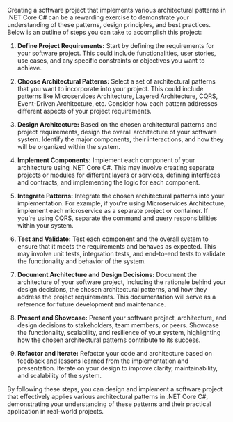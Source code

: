 Creating a software project that implements various architectural patterns in .NET Core C# can be a rewarding exercise to demonstrate your understanding of these patterns, design principles, and best practices. Below is an outline of steps you can take to accomplish this project:

1. **Define Project Requirements:** Start by defining the requirements for your software project. This could include functionalities, user stories, use cases, and any specific constraints or objectives you want to achieve.

2. **Choose Architectural Patterns:** Select a set of architectural patterns that you want to incorporate into your project. This could include patterns like Microservices Architecture, Layered Architecture, CQRS, Event-Driven Architecture, etc. Consider how each pattern addresses different aspects of your project requirements.

3. **Design Architecture:** Based on the chosen architectural patterns and project requirements, design the overall architecture of your software system. Identify the major components, their interactions, and how they will be organized within the system.

4. **Implement Components:** Implement each component of your architecture using .NET Core C#. This may involve creating separate projects or modules for different layers or services, defining interfaces and contracts, and implementing the logic for each component.

5. **Integrate Patterns:** Integrate the chosen architectural patterns into your implementation. For example, if you're using Microservices Architecture, implement each microservice as a separate project or container. If you're using CQRS, separate the command and query responsibilities within your system.

6. **Test and Validate:** Test each component and the overall system to ensure that it meets the requirements and behaves as expected. This may involve unit tests, integration tests, and end-to-end tests to validate the functionality and behavior of the system.

7. **Document Architecture and Design Decisions:** Document the architecture of your software project, including the rationale behind your design decisions, the chosen architectural patterns, and how they address the project requirements. This documentation will serve as a reference for future development and maintenance.

8. **Present and Showcase:** Present your software project, architecture, and design decisions to stakeholders, team members, or peers. Showcase the functionality, scalability, and resilience of your system, highlighting how the chosen architectural patterns contribute to its success.

9. **Refactor and Iterate:** Refactor your code and architecture based on feedback and lessons learned from the implementation and presentation. Iterate on your design to improve clarity, maintainability, and scalability of the system.

By following these steps, you can design and implement a software project that effectively applies various architectural patterns in .NET Core C#, demonstrating your understanding of these patterns and their practical application in real-world projects.